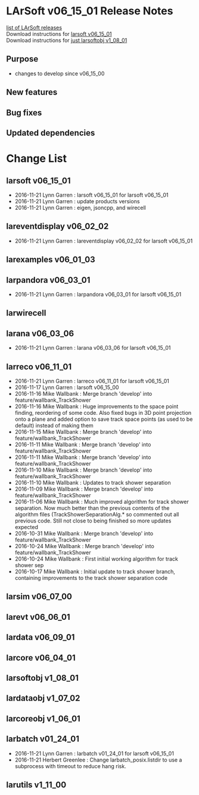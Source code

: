 # LArSoft v06_15_01 Release Notes



[list of LArSoft releases](LArSoft_release_list)  
Download instructions for [larsoft v06_15_01](https://scisoft.fnal.gov/scisoft/bundles/larsoft/v06_15_01/larsoft-v06_15_01.html)  
Download instructions for [just larsoftobj v1_08_01](https://scisoft.fnal.gov/scisoft/bundles/larsoftobj/v1_08_01/larsoftobj-v1_08_01.html)

## Purpose

-   changes to develop since v06_15_00

## New features

## Bug fixes

## Updated dependencies

# Change List

## larsoft v06_15_01

-   2016-11-21 Lynn Garren : larsoft v06_15_01 for larsoft v06_15_01
-   2016-11-21 Lynn Garren : update products versions
-   2016-11-21 Lynn Garren : eigen, jsoncpp, and wirecell

## lareventdisplay v06_02_02

-   2016-11-21 Lynn Garren : lareventdisplay v06_02_02 for larsoft v06_15_01

## larexamples v06_01_03

## larpandora v06_03_01

-   2016-11-21 Lynn Garren : larpandora v06_03_01 for larsoft v06_15_01

## larwirecell

## larana v06_03_06

-   2016-11-21 Lynn Garren : larana v06_03_06 for larsoft v06_15_01

## larreco v06_11_01

-   2016-11-21 Lynn Garren : larreco v06_11_01 for larsoft v06_15_01
-   2016-11-17 Lynn Garren : larsoft v06_15_00
-   2016-11-16 Mike Wallbank : Merge branch 'develop' into feature/wallbank_TrackShower
-   2016-11-16 Mike Wallbank : Huge improvements to the space point finding, reordering of some code. Also fixed bugs in 3D point projection onto a plane and added option to save track space points (as used to be default) instead of making them
-   2016-11-15 Mike Wallbank : Merge branch 'develop' into feature/wallbank_TrackShower
-   2016-11-11 Mike Wallbank : Merge branch 'develop' into feature/wallbank_TrackShower
-   2016-11-11 Mike Wallbank : Merge branch 'develop' into feature/wallbank_TrackShower
-   2016-11-10 Mike Wallbank : Merge branch 'develop' into feature/wallbank_TrackShower
-   2016-11-10 Mike Wallbank : Updates to track shower separation
-   2016-11-09 Mike Wallbank : Merge branch 'develop' into feature/wallbank_TrackShower
-   2016-11-06 Mike Wallbank : Much improved algorithm for track shower separation. Now much better than the previous contents of the algorithm files (TrackShowerSeparationAlg.\* so commented out all previous code. Still not close to being finished so more updates expected
-   2016-10-31 Mike Wallbank : Merge branch 'develop' into feature/wallbank_TrackShower
-   2016-10-24 Mike Wallbank : Merge branch 'develop' into feature/wallbank_TrackShower
-   2016-10-24 Mike Wallbank : First initial working algorithm for track shower sep
-   2016-10-17 Mike Wallbank : Initial update to track shower branch, containing improvements to the track shower separation code

## larsim v06_07_00

## larevt v06_06_01

## lardata v06_09_01

## larcore v06_04_01

## larsoftobj v1_08_01

## lardataobj v1_07_02

## larcoreobj v1_06_01

## larbatch v01_24_01

-   2016-11-21 Lynn Garren : larbatch v01_24_01 for larsoft v06_15_01
-   2016-11-21 Herbert Greenlee : Change larbatch_posix.listdir to use a subprocess with timeout to reduce hang risk.

## larutils v1_11_00
